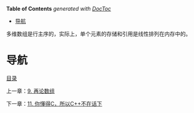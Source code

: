 <!-- START doctoc generated TOC please keep comment here to allow auto update -->
<!-- DON'T EDIT THIS SECTION, INSTEAD RE-RUN doctoc TO UPDATE -->
**Table of Contents**  *generated with [DocToc](https://github.com/thlorenz/doctoc)*

- [导航](#%E5%AF%BC%E8%88%AA)

<!-- END doctoc generated TOC please keep comment here to allow auto update -->

多维数组是行主序的，实际上，单个元素的存储和引用是线性排列在内存中的。

# 导航

[目录](README.md)

上一章：[9. 再论数组](9. 再论数组.md)

下一章：[11. 你懂得C，所以C++不在话下](11. 你懂得C，所以C++不在话下.md)